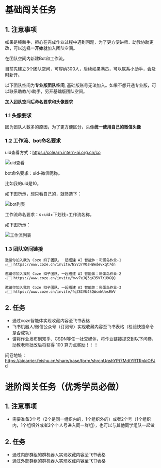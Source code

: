 # 基础闯关任务

## 1. 注意事项

如果是纯新手，担心在完成作业过程中遇到问题，为了更方便讲师、助教协助更改，可以选择**一开始**就加入团队空间。

在团队空间内新建Bot和工作流。

目前先建立3个团队空间，可容纳300人，后续如果满员，可以联系小助手，会及时新开。

以下团队空间为**专业版团队空间**, 基础版账号无法加入。如果不想开通专业版，可以联系助教/小助手，另开基础版团队空间。

**加入团队空间后命名要求和头像要求**

### 1.1 头像要求

因为团队人数多的原因，为了更方便区分，头像**统一使用自己的微信头像**

### 1.2 工作流、bot命名要求

uid查看方式：https://colearn.intern-ai.org.cn/co

![uid查看](https://github.com/user-attachments/assets/b1218785-d36d-4683-9bd5-5f4a4cf59d5c)

bot命名要求：uid-微信昵称。

比如我的uid是10。

如下图所示，想只看自己的，就筛选下：

![bot列表](https://github.com/user-attachments/assets/54a05a22-8592-4170-856e-7d6915356ed6)

工作流命名要求：s+uid+下划线+工作流名称。
  
如下图所示：

![工作流列表](https://github.com/user-attachments/assets/c744903c-61da-481c-95ac-d9485a097729)

### 1.3 团队空间链接

```
邀请你加入我的 Coze 扣子团队，一起搭建 AI 智能体：彩蛋岛作业-1
👉🏻 https://www.coze.cn/invite/NSV3rVOsHBedevxqt7dn
```

```
邀请你加入我的 Coze 扣子团队，一起搭建 AI 智能体：彩蛋岛作业-2
👉🏻 https://www.coze.cn/invite/Ywv7eJQ3qX35V7XU9GQQ
```

```
邀请你加入我的 Coze 扣子团队，一起搭建 AI 智能体：彩蛋岛作业-3
👉🏻 https://www.coze.cn/invite/fqZ8IVU4SQWsmWUosRWV
```

## 2. 任务

- 通过coze智能体实现收藏内容至飞书表格
- 飞书机器人/微信公众号（订阅号）实现收藏内容至飞书表格（检验快捷命令是否成功）
- 请将作业发布到知乎、CSDN等任一社交媒体，将作业链接提交到以下问卷，助教老师批改后将获得 100 算力点奖励！！！

问卷地址：https://aicarrier.feishu.cn/share/base/form/shrcnUqshYPt7MdtYRTRpkiOFJd


# 进阶闯关任务（优秀学员必做）

## 1. 注意事项

- 需要准备3个号（2个是同一组织内的，1个组织外的）或者2个号（1个组织内，1个组织外或者2个个人号进入同一群组），也可以与其他同学组队一起做

## 2. 任务

- 通过内部群组的群机器人实现收藏内容至飞书表格
- 通过外部群组的群机器人实现收藏内容至飞书表格



